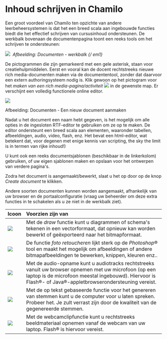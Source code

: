 # Inhoud schrijven in Chamilo

Een groot voordeel van Chamilo ten opzichte van andere leerbeheersystemen is dat het een breed scala aan ingebouwde functies biedt die het effectief schrijven van cursusinhoud ondersteunen. De werkbalk bovenaan de documentenpagina toont een reeks tools om het schrijven te ondersteunen:

![](../../.gitbook/assets/graphics122%20%283%29.png) <em>&nbsp;Afbeelding: Documenten - werkbalk {/ em1}</em>

De pictogrammen die zijn gemarkeerd met een gele asterisk, staan voor creatiehulpmiddelen. Eerst en vooral kan de docent rechtstreeks nieuwe rich media-documenten maken via de documententool, zonder dat daarvoor een extern authoringsysteem nodig is. Klik gewoon op het pictogram voor het *maken van een rich media-pagina/activiteit* ![](../../.gitbook/assets/graphics118%20%283%29.png) in de gewenste map. Er verschijnt een volledig functionele online editor.

![](../../.gitbook/assets/images39%20%285%29.png)
 
 
Afbeelding: Documenten - Een nieuw document aanmaken

Nadat u het document een naam hebt gegeven, is het mogelijk om alle opties in de ingesloten RTF-editor te gebruiken om ze op te maken. De editor ondersteunt een breed scala aan elementen, waaronder tabellen, afbeeldingen, audio, video, flash, enz. Het bevat een html-editor, wat betekent dat, voor degenen met enige kennis van scripting, the sky the limit is in termen van rijke inhoud!)

U kunt ook een reeks documentsjablonen (beschikbaar in de linkerkolom) gebruiken, of uw eigen sjablonen maken en opslaan voor het ontwerpen van verdere pagina's.

Zodra het document is aangemaakt/bewerkt, slaat u het op door op de knop *Create document* te klikken.

Andere soorten documenten kunnen worden aangemaakt, afhankelijk van uw browser en de portaalconfiguratie (vraag uw beheerder om deze extra functies in te schakelen als u ze niet in de werkbalk ziet).

Icoon | Voorzien zijn van
:-- | :--
![](../../.gitbook/assets/images40%20%287%29.png) | Met de *draw* functie kunt u diagrammen of schema's tekenen in een vectorformaat, dat opnieuw kan worden bewerkt of geëxporteerd naar het bitmapformaat.
![](../../.gitbook/assets/images41%20%287%29.png) | De functie *foto retoucheren* lijkt sterk op de _Photoshop_® tool en maakt het mogelijk om afbeeldingen of andere bitmapafbeeldingen te bewerken, knippen, kleuren enz..
![](../../.gitbook/assets/images42%20%287%29.png) | Met de audio-opname kunt u audiotracks rechtstreeks vanuit uw browser opnemen met uw microfoon (op een laptop is de microfoon meestal ingebouwd). Hiervoor is Flash®- of Java®-appletbrowserondersteuning vereist.
![](../../.gitbook/assets/images43%20%287%29.png) | Met de op tekst gebaseerde functie voor het genereren van stemmen kunt u de computer voor u laten spreken. Probeer het. Je zult verrast zijn door de kwaliteit van de gegenereerde stemmen.
![](../../.gitbook/assets/images287%20%283%29.png) | Met de webcamclipfunctie kunt u rechtstreeks beeldmateriaal opnemen vanaf de webcam van uw laptop. Flash® is hiervoor vereist.
